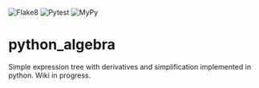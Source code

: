![Flake8](https://github.com/aragonnetje6/python_algebra/workflows/Flake8/badge.svg)
![Pytest](https://github.com/aragonnetje6/python_algebra/workflows/Pytest/badge.svg)
![MyPy](https://github.com/aragonnetje6/python_algebra/workflows/MyPy/badge.svg)

# python_algebra

Simple expression tree with derivatives and simplification implemented in python.
Wiki in progress.
